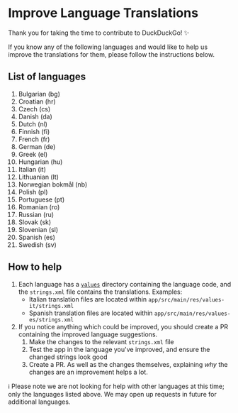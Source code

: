 # Improve Language Translations
Thank you for taking the time to contribute to DuckDuckGo! :sparkles:

If you know any of the following languages and would like to help us improve the translations for them, please follow the instructions below.

## List of languages
1. Bulgarian (bg)
1. Croatian (hr)
1. Czech (cs)
1. Danish (da)
1. Dutch (nl)
1. Finnish (fi)
1. French (fr)
1. German (de)
1. Greek (el)
1. Hungarian (hu)
1. Italian (it)
1. Lithuanian (lt)
1. Norwegian bokmål (nb)
1. Polish (pl)
1. Portuguese (pt)
1. Romanian (ro)
1. Russian (ru)
1. Slovak (sk)
1. Slovenian (sl)
1. Spanish (es)
1. Swedish (sv)

## How to help

1. Each language has a [`values`](https://github.com/duckduckgo/Android/tree/develop/app/src/main/res) directory containing the language code, and the `strings.xml` file contains the translations. Examples:
    - Italian translation files are located within `app/src/main/res/values-it/strings.xml`  
    - Spanish translation files are located within `app/src/main/res/values-es/strings.xml`
1. If you notice anything which could be improved, you should create a PR containing the improved language suggestions.
    1. Make the changes to the relevant `strings.xml` file
    1. Test the app in the language you've improved, and ensure the changed strings look good
    1. Create a PR. As well as the changes themselves, explaining _why_ the changes are an improvement helps a lot.
             

ℹ️ Please note we are not looking for help with other languages at this time; only the languages listed above. We may open up requests in future for additional languages.